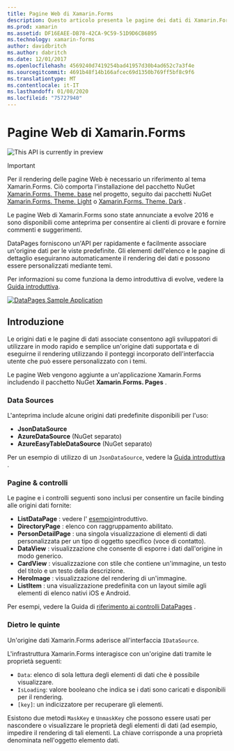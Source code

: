 ```yaml
---
title: Pagine Web di Xamarin.Forms
description: Questo articolo presenta le pagine dei dati di Xamarin.Forms, che forniscono un'API per associare in modo rapido e semplice un'origine dati alle visualizzazioni predefinite.
ms.prod: xamarin
ms.assetid: DF16EAEE-DB78-42CA-9C59-51D9D6CB6B95
ms.technology: xamarin-forms
author: davidbritch
ms.author: dabritch
ms.date: 12/01/2017
ms.openlocfilehash: 4569240d7419254bad41957d30b4ad652c7a3f4e
ms.sourcegitcommit: 4691b48f14b166afcec69d1350b769ff5bf8c9f6
ms.translationtype: MT
ms.contentlocale: it-IT
ms.lasthandoff: 01/08/2020
ms.locfileid: "75727940"
---
```

# <a name="xamarinforms-datapages"></a>Pagine Web di Xamarin.Forms

![](~/media/shared/preview.png "This API is currently in preview")

> [!IMPORTANT]
> Per il rendering delle pagine Web è necessario un riferimento al tema Xamarin.Forms. Ciò comporta l'installazione del pacchetto NuGet [Xamarin.Forms. Theme. base](https://www.nuget.org/packages/Xamarin.Forms.Theme.Base/) nel progetto, seguito dai pacchetti NuGet [Xamarin.Forms. Theme. Light](https://www.nuget.org/packages/Xamarin.Forms.Theme.Light/) o [Xamarin.Forms. Theme. Dark](https://www.nuget.org/packages/Xamarin.Forms.Theme.Dark/) .

Le pagine Web di Xamarin.Forms sono state annunciate a evolve 2016 e sono disponibili come anteprima per consentire ai clienti di provare e fornire commenti e suggerimenti.

DataPages forniscono un'API per rapidamente e facilmente associare un'origine dati per le viste predefinite. Gli elementi dell'elenco e le pagine di dettaglio eseguiranno automaticamente il rendering dei dati e possono essere personalizzati mediante temi.

Per informazioni su come funziona la demo introduttiva di evolve, vedere la [Guida introduttiva](get-started.md).

[![](images/demo-sml.png "DataPages Sample Application")](images/demo.png#lightbox "DataPages Sample Application")

## <a name="introduction"></a>Introduzione

Le origini dati e le pagine di dati associate consentono agli sviluppatori di utilizzare in modo rapido e semplice un'origine dati supportata e di eseguirne il rendering utilizzando il ponteggi incorporato dell'interfaccia utente che può essere personalizzato con i temi.

Le pagine Web vengono aggiunte a un'applicazione Xamarin.Forms includendo il pacchetto NuGet **Xamarin.Forms. Pages** .

### <a name="data-sources"></a>Data Sources

L'anteprima include alcune origini dati predefinite disponibili per l'uso:

* **JsonDataSource**
* **AzureDataSource** (NuGet separato)
* **AzureEasyTableDataSource** (NuGet separato)

Per un esempio di utilizzo di un `JsonDataSource`, vedere la [Guida introduttiva](get-started.md) .

### <a name="pages--controls"></a>Pagine & controlli

Le pagine e i controlli seguenti sono inclusi per consentire un facile binding alle origini dati fornite:

* **ListDataPage** : vedere l' [esempio](get-started.md)introduttivo.
* **DirectoryPage** : elenco con raggruppamento abilitato.
* **PersonDetailPage** : una singola visualizzazione di elementi di dati personalizzata per un tipo di oggetto specifico (voce di contatto).
* **DataView** : visualizzazione che consente di esporre i dati dall'origine in modo generico.
* **CardView** : visualizzazione con stile che contiene un'immagine, un testo del titolo e un testo della descrizione.
* **HeroImage** : visualizzazione del rendering di un'immagine.
* **ListItem** : una visualizzazione predefinita con un layout simile agli elementi di elenco nativi iOS e Android.

Per esempi, vedere la Guida di [riferimento ai controlli DataPages](controls.md) .

### <a name="under-the-hood"></a>Dietro le quinte

Un'origine dati Xamarin.Forms aderisce all'interfaccia `IDataSource`.

L'infrastruttura Xamarin.Forms interagisce con un'origine dati tramite le proprietà seguenti:

* `Data`: elenco di sola lettura degli elementi di dati che è possibile visualizzare.
* `IsLoading`: valore booleano che indica se i dati sono caricati e disponibili per il rendering.
* `[key]`: un indicizzatore per recuperare gli elementi.

Esistono due metodi `MaskKey` e `UnmaskKey` che possono essere usati per nascondere o visualizzare le proprietà degli elementi di dati (ad esempio, impedire il rendering di tali elementi.
La chiave corrisponde a una proprietà denominata nell'oggetto elemento dati.
